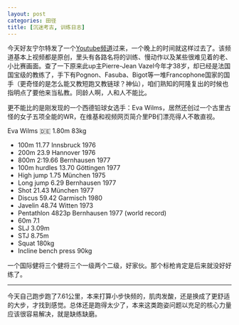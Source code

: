 ```yaml
---
layout: post
categories: 田径
title: [沉迷考古, 训练日志]
---
```


今天好友宁尔特发了一个[Youtube频道](https://www.youtube.com/channel/UCW3cK6PIbmZsmctRQ3lr0FQ)过来，一个晚上的时间就这样过去了。该频道基本上视频都是原创，里头有各路名将的训练、慢动作以及某些很难见着的老、小比赛画面。查了一下原来此up主Pierre-Jean Vazel今年才38岁，却已经是法国国宝级的教练了，手下有Pognon、Fasuba、Bigot等一堆Francophone国家的国手（更奇怪的是怎么能又教短跑又教链球？神仙），咱们熟知的阿隆复出的时候也指明点了要他来当私教。同龄人啊，人和人不能比。

更不能比的是刚发现的一个西德铅球女选手：Eva Wilms，居然还创过一个古里古怪的女子五项全能的WR，在维基和视频网页简介里PB们漂亮得人不敢直视。

Eva Wilms 🇩🇪 
1.80m 83kg
- 100m 11.77 Innsbruck 1976
- 200m 23.9 Hannover 1976
- 800m 2:19.66 Bernhausen 1977
- 100m hurdles 13.70 Göttingen 1977
- High jump 1.75 München 1975
- Long jump 6.29 Bernhausen 1977
- Shot 21.43 München 1977
- Discus 59.42 Garmisch 1980
- Javelin 48.74 Witten 1973
- Pentathlon 4823p Bernhausen 1977 (world record)
- 60m 7.1
- SLJ 3.09m
- STJ 8.75m
- Squat 180kg
- Incline bench press 90kg

一个国际健将三个健将三个一级两个二级，好家伙。那个标枪肯定是后来就没好好练了。

---

今天自己跑步跑了7.61公里，本来打算小步快频的，肌肉发酸，还是换成了更舒适的大步，才找到感觉。总体还是跑得太少了，本来这类跑姿问题以充足的核心力量应该很容易解决，就是缺练缺磨。
